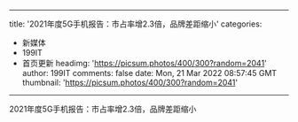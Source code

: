 
---
title: '2021年度5G手机报告：市占率增2.3倍，品牌差距缩小'
categories: 
 - 新媒体
 - 199IT
 - 首页更新
headimg: 'https://picsum.photos/400/300?random=2041'
author: 199IT
comments: false
date: Mon, 21 Mar 2022 08:57:45 GMT
thumbnail: 'https://picsum.photos/400/300?random=2041'
---

<div>   
2021年度5G手机报告：市占率增2.3倍，品牌差距缩小  
</div>
            